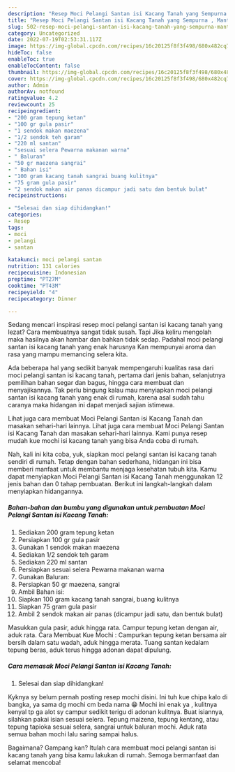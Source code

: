 ```yaml
---
description: "Resep Moci Pelangi Santan isi Kacang Tanah yang Sempurna , Mantap"
title: "Resep Moci Pelangi Santan isi Kacang Tanah yang Sempurna , Mantap"
slug: 502-resep-moci-pelangi-santan-isi-kacang-tanah-yang-sempurna-mantap
category: Uncategorized
date: 2022-07-19T02:53:31.117Z
image: https://img-global.cpcdn.com/recipes/16c20125f8f3f498/680x482cq70/moci-pelangi-santan-isi-kacang-tanah-foto-resep-utama.jpg
hideToc: false
enableToc: true
enableTocContent: false
thumbnail: https://img-global.cpcdn.com/recipes/16c20125f8f3f498/680x482cq70/moci-pelangi-santan-isi-kacang-tanah-foto-resep-utama.jpg
cover: https://img-global.cpcdn.com/recipes/16c20125f8f3f498/680x482cq70/moci-pelangi-santan-isi-kacang-tanah-foto-resep-utama.jpg
author: Admin
authorAv: notfound
ratingvalue: 4.2
reviewcount: 25
recipeingredient:
- "200 gram tepung ketan"
- "100 gr gula pasir"
- "1 sendok makan maezena"
- "1/2 sendok teh garam"
- "220 ml santan"
- "sesuai selera Pewarna makanan warna"
- " Baluran"
- "50 gr maezena sangrai"
- " Bahan isi"
- "100 gram kacang tanah sangrai buang kulitnya"
- "75 gram gula pasir"
- "2 sendok makan air panas dicampur jadi satu dan bentuk bulat"
recipeinstructions:

- "Selesai dan siap dihidangkan!"
categories:
- Resep
tags:
- moci
- pelangi
- santan

katakunci: moci pelangi santan 
nutrition: 131 calories
recipecuisine: Indonesian
preptime: "PT27M"
cooktime: "PT43M"
recipeyield: "4"
recipecategory: Dinner

---
```



Sedang mencari inspirasi resep moci pelangi santan isi kacang tanah yang lezat? Cara membuatnya sangat tidak susah. Tapi Jika keliru mengolah maka hasilnya akan hambar dan bahkan tidak sedap. Padahal moci pelangi santan isi kacang tanah yang enak harusnya Kan mempunyai aroma dan rasa yang mampu memancing selera kita.


Ada beberapa hal yang sedikit banyak mempengaruhi kualitas rasa dari moci pelangi santan isi kacang tanah, pertama dari jenis bahan, selanjutnya pemilihan bahan segar dan bagus, hingga cara membuat dan menyajikannya. Tak perlu bingung kalau mau menyiapkan moci pelangi santan isi kacang tanah yang enak di rumah, karena asal sudah tahu caranya maka hidangan ini dapat menjadi sajian istimewa.

Lihat juga cara membuat Moci Pelangi Santan isi Kacang Tanah dan masakan sehari-hari lainnya. Lihat juga cara membuat Moci Pelangi Santan isi Kacang Tanah dan masakan sehari-hari lainnya. Kami punya resep mudah kue mochi isi kacang tanah yang bisa Anda coba di rumah.


Nah, kali ini kita coba, yuk, siapkan moci pelangi santan isi kacang tanah sendiri di rumah. Tetap dengan bahan sederhana, hidangan ini bisa memberi manfaat untuk membantu menjaga kesehatan tubuh kita. Kamu dapat menyiapkan Moci Pelangi Santan isi Kacang Tanah menggunakan 12 jenis bahan dan 0 tahap pembuatan. Berikut ini langkah-langkah dalam menyiapkan hidangannya.

<!--inarticleads1-->

##### Bahan-bahan dan bumbu yang digunakan untuk pembuatan Moci Pelangi Santan isi Kacang Tanah:

1. Sediakan 200 gram tepung ketan
1. Persiapkan 100 gr gula pasir
1. Gunakan 1 sendok makan maezena
1. Sediakan 1/2 sendok teh garam
1. Sediakan 220 ml santan
1. Persiapkan sesuai selera Pewarna makanan warna
1. Gunakan  Baluran:
1. Persiapkan 50 gr maezena, sangrai
1. Ambil  Bahan isi:
1. Siapkan 100 gram kacang tanah sangrai, buang kulitnya
1. Siapkan 75 gram gula pasir
1. Ambil 2 sendok makan air panas (dicampur jadi satu, dan bentuk bulat)


Masukkan gula pasir, aduk hingga rata. Campur tepung ketan dengan air, aduk rata. Cara Membuat Kue Mochi : Campurkan tepung ketan bersama air bersih dalam satu wadah, aduk hingga merata. Tuang santan kedalam tepung beras, aduk terus hingga adonan dapat dipulung. 

<!--inarticleads2-->

##### Cara memasak Moci Pelangi Santan isi Kacang Tanah:


1. Selesai dan siap dihidangkan!

Kyknya sy belum pernah posting resep mochi disini. Ini tuh kue chipa kalo di bangka, ya sama dg mochi cm beda nama 😁 Mochi ini enak ya , kulitnya kenyal tp ga alot sy campur sedikit terigu di adonan kulitnya. Buat isiannya, silahkan pakai isian sesuai selera. Tepung maizena, tepung kentang, atau tepung tapioka sesuai selera, sangrai untuk baluran mochi. Aduk rata semua bahan mochi lalu saring sampai halus. 

Bagaimana? Gampang kan? Itulah cara membuat moci pelangi santan isi kacang tanah yang bisa kamu lakukan di rumah. Semoga bermanfaat dan selamat mencoba!
